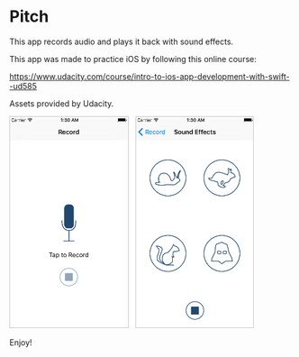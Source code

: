 Pitch
==================

This app records audio and plays it back with sound effects.

This app was made to practice iOS by following this online course:

https://www.udacity.com/course/intro-to-ios-app-development-with-swift--ud585

Assets provided by Udacity.

![](https://raw.githubusercontent.com/JoshuaChing/Pitch/master/screenshots/screenshot4.png)

Enjoy!
